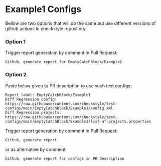 # Example1 Configs

Bellow are two options that will do the same but use different versions
of github actions in checkstyle repository.


### Option 1
Trigger report generation by comment in Pull Request:
```
Github, generate report for EmptyCatchBlock/Example1
```

### Option 2

Paste below given to PR description to use such test configs:
```
Report label: EmptyCatchBlock/Example1
Diff Regression config: https://raw.githubusercontent.com/checkstyle/test-configs/main/EmptyCatchBlock/Example1/config.xml
Diff Regression projects: https://raw.githubusercontent.com/checkstyle/test-configs/main/EmptyCatchBlock/Example1/list-of-projects.properties
```

Trigger report generation by comment in Pull Request:
```
Github, generate report
```
or as alternative by comment
```
Github, generate report for configs in PR description
```

